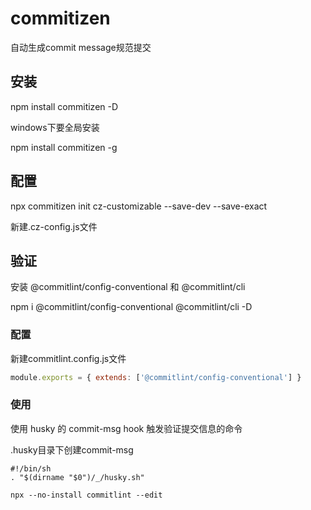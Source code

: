 # commitizen

自动生成commit message规范提交

## 安装

npm install commitizen -D

windows下要全局安装

npm install commitizen -g

## 配置

npx commitizen init cz-customizable --save-dev --save-exact

新建.cz-config.js文件

## 验证

安装 @commitlint/config-conventional 和 @commitlint/cli

npm i @commitlint/config-conventional @commitlint/cli -D

### 配置

新建commitlint.config.js文件

```js
module.exports = { extends: ['@commitlint/config-conventional'] }
```

### 使用

使用 husky 的 commit-msg hook 触发验证提交信息的命令

.husky目录下创建commit-msg

```shell
#!/bin/sh
. "$(dirname "$0")/_/husky.sh"

npx --no-install commitlint --edit
```
